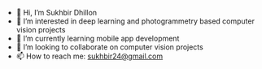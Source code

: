 - 👋 Hi, I’m Sukhbir Dhillon
- 👀 I’m interested in deep learning and photogrammetry based computer vision projects 
- 🌱 I’m currently learning mobile app development
- 💞️ I’m looking to collaborate on computer vision projects
- 📫 How to reach me: sukhbir24@gmail.com

<!---
dhillon24/dhillon24 is a ✨ special ✨ repository because its `README.md` (this file) appears on your GitHub profile.
You can click the Preview link to take a look at your changes.
--->
